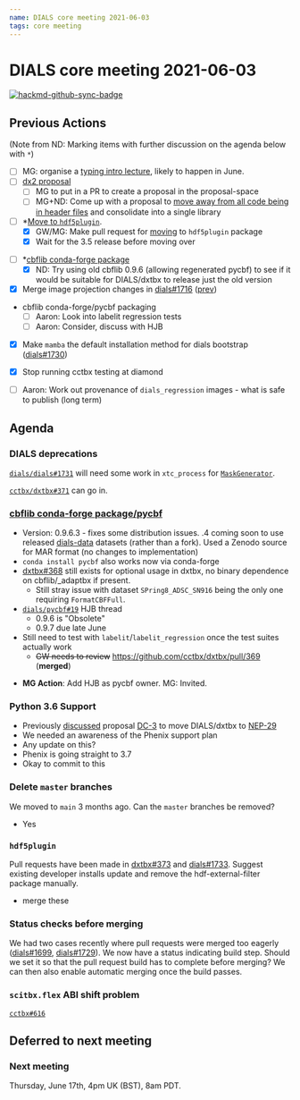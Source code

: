 ```yaml
---
name: DIALS core meeting 2021-06-03
tags: core meeting
---
```


# DIALS core meeting 2021-06-03

[![hackmd-github-sync-badge](https://hackmd.io/eZ25W6GyQTWXinDputMnng/badge)](https://hackmd.io/eZ25W6GyQTWXinDputMnng)




## Previous Actions

(Note from ND: Marking items with further discussion on the agenda below with `*`)
* [ ] MG: organise a [typing intro lecture](https://dials.github.io/kb/core/2020917#typing-mypy), likely to happen in June.
* [ ] [dx2 proposal](https://dials.github.io/kb/core/20210128#dx2-proposal)
	* [ ] MG to put in a PR to create a proposal in the proposal-space
    * [ ] MG+ND: Come up with a proposal to [move away from all code being in header files](https://dials.github.io/kb/core/20201001#overall-architecture-discussion) and consolidate into a single library
* [ ] \*[Move to `hdf5plugin`](https://dials.github.io/kb/core/20210225#change-hdf5-plugin-library). 
    - [x] GW/MG: Make pull request for [moving](https://dials.github.io/kb/core/20210506#hdf5plugin-performance-evaluation) to `hdf5plugin` package
    - [x] Wait for the 3.5 release before moving over
- [ ] \*[cbflib conda-forge package](https://dials.github.io/kb/core/20210422#cbflib-conda-forge-package)
    - [x] ND: Try using old cbflib 0.9.6 (allowing regenerated pycbf) to see if it would be suitable for DIALS/dxtbx to release just the old version
- [X] Merge image projection changes in [dials#1716](https://github.com/dials/dials/pull/1716) ([prev](https://dials.github.io/kb/core/20210520#image-viewer-with-two-theta-offsets))
- cbflib conda-forge/pycbf packaging
    - [ ] Aaron: Look into labelit regression tests
    - [ ] Aaron: Consider, discuss with HJB
- [x] Make `mamba` the default installation method for dials bootstrap ([dials#1730](https://github.com/dials/dials/pull/1730))
- [x] Stop running cctbx testing at diamond
- [ ] Aaron: Work out provenance of `dials_regression` images - what is safe to publish (long term)




## Agenda


### DIALS deprecations
[`dials/dials#1731`](https://github.com/dials/dials/pull/1731) will need some work in `xtc_process` for [`MaskGenerator`](https://github.com/dials/dials/pull/1731#issuecomment-853942134).

[`cctbx/dxtbx#371`](https://github.com/cctbx/dxtbx/pull/371) can go in.

### [cbflib conda-forge package/pycbf](https://dials.github.io/kb/core/20210520#cbflib-conda-forge-package)

* Version: 0.9.6.3 - fixes some distribution issues. .4 coming soon to use released [dials-data](https://github.com/dials/data/blob/master/dials_data/definitions/pycbf.yml) datasets (rather than a fork). Used a Zenodo source for MAR format (no changes to implementation)
* `conda install pycbf` also works now via conda-forge
* [dxtbx#368](https://github.com/cctbx/dxtbx/pull/368) still exists for optional usage in dxtbx, no binary dependence on cbflib/_adaptbx if present.
    * Still stray issue with dataset `SPring8_ADSC_SN916` being the only one requiring `FormatCBFFull`.
* [`dials/pycbf#19`](https://github.com/dials/pycbf/issues/19) HJB thread
    * 0.9.6 is "Obsolete"
    * 0.9.7 due late June
* Still need to test with `labelit`/`labelit_regression` once the test suites actually work
    * ~~GW needs to review~~ https://github.com/cctbx/dxtbx/pull/369 (**merged**)
- **MG Action**: Add HJB as pycbf owner. MG: Invited.

### Python 3.6 Support
- Previously [discussed](https://dials.github.io/kb/core/20210520#python-36-support) proposal [DC-3](https://dials.github.io/kb/proposals/dc3) to move DIALS/dxtbx to [NEP-29](https://numpy.org/neps/nep-0029-deprecation_policy.html)
- We needed an awareness of the Phenix support plan
- Any update on this?
- Phenix is going straight to 3.7 
- Okay to commit to this

### Delete `master` branches
We moved to `main` 3 months ago. Can the `master` branches be removed?
- Yes

### `hdf5plugin`
Pull requests have been made in [dxtbx#373](https://github.com/cctbx/dxtbx/pull/373) and [dials#1733](https://github.com/dials/dials/pull/1733).
Suggest existing developer installs update and remove the hdf-external-filter package manually.

- merge these

### Status checks before merging
We had two cases recently where pull requests were merged too eagerly ([dials#1699](https://github.com/dials/dials/pull/1699#issuecomment-847388092), [dials#1729](https://github.com/dials/dials/issues/1729)). We now have a status indicating build step. Should we set it so that the pull request build has to complete before merging? We can then also enable automatic merging once the build passes.

### `scitbx.flex` ABI shift problem

[`cctbx#616`](https://github.com/cctbx/cctbx_project/pull/616)

## Deferred to next meeting


### Next meeting
Thursday, June 17th, 4pm UK (BST), 8am PDT.

